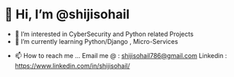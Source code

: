 # 👋 Hi, I’m @shijisohail
- 👀 I’m interested in CyberSecurity and Python related Projects
- 🌱 I’m currently learning Python/Django , Micro-Services 
<!-- - 💞️ I’m looking to collaborate on ... -->
- 📫 How to reach me ...
  Email me @ : shijisohail786@gmail.com
  Linkedin : https://www.linkedin.com/in/shijisohail/
